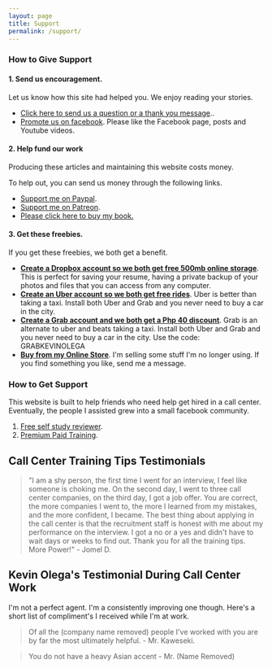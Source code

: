 ```yaml
---
layout: page
title: Support
permalink: /support/
---
```


### How to Give Support

#### 1. Send us encouragement.

Let us know how this site had helped you. We enjoy reading your stories.

- [Click here to send us a question or a thank you message][1]..
- [Promote us on facebook][2]. Please like the Facebook page, posts and Youtube videos.

#### 2. Help fund our work

Producing these articles and maintaining this website costs money. 

To help out, you can send us money through the following links.

- [Support me on Paypal][3].
- [Support me on Patreon][4].
- [Please click here to buy my book.][5]
#### 3. Get these freebies.

If you get these freebies, we both get a benefit.

- **[Create a Dropbox account so we both get free 500mb online storage][6]**. This is perfect for saving your resume, having a private backup of your photos and files that you can access from any computer. 
- **[Create an Uber account so we both get free rides][7]**. Uber is better than taking a taxi. Install both Uber and Grab and you never need to buy a car in the city.
- **[Create a Grab account and we both get a Php 40 discount][8]**. Grab is an alternate to uber and beats taking a taxi. Install both Uber and Grab and you never need to buy a car in the city. Use the code: GRABKEVINOLEGA
- **[Buy from my Online Store][9]**. I'm selling some stuff I'm no longer using. If you find something you like, send me a message.

### How to Get Support

This website is built to help friends who need help get hired in a call center. Eventually, the people I assisted grew into a small facebook community.

1. [Free self study reviewer][10].
2. [Premium Paid Training][11].

## Call Center Training Tips Testimonials

> "I am a shy person, the first time I went for an interview, I feel like someone is choking me. On the second day, I went to three call center companies, on the third day, I got a job offer. You are correct, the more companies I went to, the more I learned from my mistakes, and the more confident, I became. The best thing about applying in the call center is that the recruitment staff is honest with me about my performance on the interview. I got a no or a yes and didn't have to wait days or weeks to find out. Thank you for all the training tips. More Power!" - Jomel D.

## Kevin Olega's Testimonial During Call Center Work

I'm not a perfect agent. I'm a consistently improving one though. Here's a short list of compliment's I received while I'm at work.

> Of all the (company name removed) people I've worked with you are by far the most ultimately helpful. - Mr. Kaweseki.

> You do not have a heavy Asian accent - Mr. (Name Removed)

[1]:	https://goo.gl/forms/rJ1AjY5Oon6dZtg42
[2]:	https://www.facebook.com/callcentertrainingtips/
[3]:	https://paypal.me/kevinolega
[4]:	https://patreon.com/user?u=4521402
[5]:	https://goo.gl/forms/M1MbBbdhieN7Ouvc2
[6]:	https://db.tt/vTWX3Qpf
[7]:	https://www.uber.com/invite/kevino1009
[8]:	https://r.grab.com/grabkevinolega
[9]:	http://carousell.com/kevinolega
[10]:	http://callcentertrainingtips.com/start
[11]:	http://callcentertrainingtips.com/promos